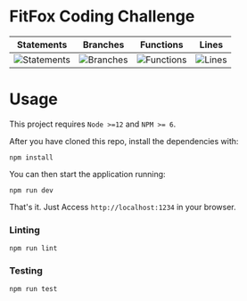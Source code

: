 # FitFox Coding Challenge

| Statements | Branches | Functions | Lines |
| -----------|----------|-----------|-------|
| ![Statements](https://img.shields.io/badge/Coverage-88.57%25-yellow.svg "Make me better!") | ![Branches](https://img.shields.io/badge/Coverage-90%25-brightgreen.svg "Make me better!") | ![Functions](https://img.shields.io/badge/Coverage-78.57%25-red.svg "Make me better!") | ![Lines](https://img.shields.io/badge/Coverage-88.41%25-yellow.svg "Make me better!") |

# Usage

This project requires `Node >=12` and `NPM >= 6`.

After you have cloned this repo, install the dependencies with:

```
npm install
```

You can then start the application running:

```
npm run dev
```

That's it. Just Access `http://localhost:1234` in your browser.

### Linting

```
npm run lint
```

### Testing

```
npm run test
```
